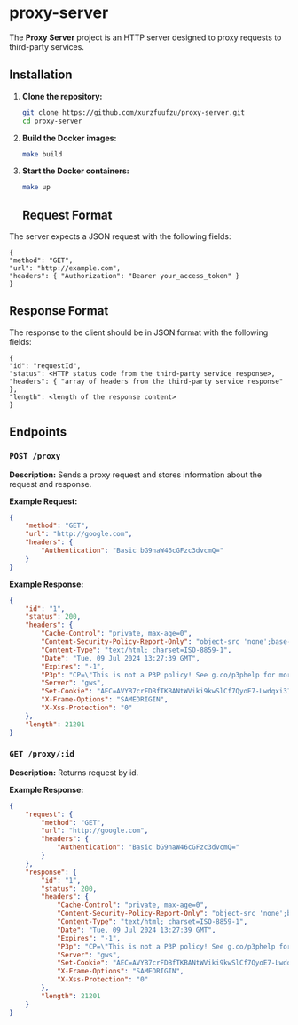 # proxy-server

The **Proxy Server** project is an HTTP server designed to proxy requests to third-party services.


## Installation

1. **Clone the repository:**
   ```bash
   git clone https://github.com/xurzfuufzu/proxy-server.git
   cd proxy-server
   ```
2. **Build the Docker images:**
   ```bash
   make build
   ```
3. **Start the Docker containers:**
   ```bash
   make up
   ```

   ## Request Format

The server expects a JSON request with the following fields:

```
{
"method": "GET",
"url": "http://example.com",
"headers": { "Authorization": "Bearer your_access_token" }
}
```

   ## Response Format

The response to the client should be in JSON format with the following fields:

```
{
"id": "requestId",
"status": <HTTP status code from the third-party service response>,
"headers": { "array of headers from the third-party service response" },
"length": <length of the response content>
}
```

## Endpoints

### `POST /proxy`

**Description:** Sends a proxy request and stores information about the request and response.

**Example Request:**
```json
{
    "method": "GET",
    "url": "http://google.com",
    "headers": { 
        "Authentication": "Basic bG9naW46cGFzc3dvcmQ="
    }   
}
```
**Example Response:**
```json
{
    "id": "1",
    "status": 200,
    "headers": {
        "Cache-Control": "private, max-age=0",
        "Content-Security-Policy-Report-Only": "object-src 'none';base-uri 'self';script-src 'nonce-XO0aV7UEKgS_meH_D2AKWg' 'strict-dynamic' 'report-sample' 'unsafe-eval' 'unsafe-inline' https: http:;report-uri https://csp.withgoogle.com/csp/gws/other-hp",
        "Content-Type": "text/html; charset=ISO-8859-1",
        "Date": "Tue, 09 Jul 2024 13:27:39 GMT",
        "Expires": "-1",
        "P3p": "CP=\"This is not a P3P policy! See g.co/p3phelp for more info.\"",
        "Server": "gws",
        "Set-Cookie": "AEC=AVYB7crFDBfTKBANtWViki9kwSlCf7QyoE7-Lwdqxi31w73vAmV_JrITNSQ; expires=Sun, 05-Jan-2025 13:27:39 GMT; path=/; domain=.google.com; Secure; HttpOnly; SameSite=lax",
        "X-Frame-Options": "SAMEORIGIN",
        "X-Xss-Protection": "0"
    },
    "length": 21201
}
```

### `GET /proxy/:id`
**Description:** Returns request by id.

**Example Response:**
```json
{
    "request": {
        "method": "GET",
        "url": "http://google.com",
        "headers": {
            "Authentication": "Basic bG9naW46cGFzc3dvcmQ="
        }
    },
    "response": {
        "id": "1",
        "status": 200,
        "headers": {
            "Cache-Control": "private, max-age=0",
            "Content-Security-Policy-Report-Only": "object-src 'none';base-uri 'self';script-src 'nonce-XO0aV7UEKgS_meH_D2AKWg' 'strict-dynamic' 'report-sample' 'unsafe-eval' 'unsafe-inline' https: http:;report-uri https://csp.withgoogle.com/csp/gws/other-hp",
            "Content-Type": "text/html; charset=ISO-8859-1",
            "Date": "Tue, 09 Jul 2024 13:27:39 GMT",
            "Expires": "-1",
            "P3p": "CP=\"This is not a P3P policy! See g.co/p3phelp for more info.\"",
            "Server": "gws",
            "Set-Cookie": "AEC=AVYB7crFDBfTKBANtWViki9kwSlCf7QyoE7-Lwdqxi31w73vAmV_JrITNSQ; expires=Sun, 05-Jan-2025 13:27:39 GMT; path=/; domain=.google.com; Secure; HttpOnly; SameSite=lax",
            "X-Frame-Options": "SAMEORIGIN",
            "X-Xss-Protection": "0"
        },
        "length": 21201
    }
}
```